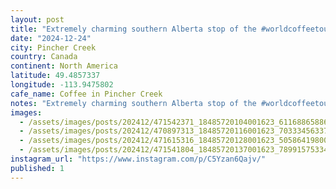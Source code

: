```yaml
---
layout: post
title: "Extremely charming southern Alberta stop of the #worldcoffeetour Seeds in pincher creak."
date: "2024-12-24"
city: Pincher Creek
country: Canada
continent: North America
latitude: 49.4857337
longitude: -113.9475802
cafe_name: Coffee in Pincher Creek
notes: "Extremely charming southern Alberta stop of the #worldcoffeetour Seeds in pincher creak."
images: 
  - /assets/images/posts/202412/471542371_18485720104001623_6116886588625953136_n_18139136992335573.jpg
  - /assets/images/posts/202412/470897313_18485720116001623_7033345633761990550_n_18069357103673732.jpg
  - /assets/images/posts/202412/471615316_18485720128001623_5058641980089958784_n_18084459421493590.jpg
  - /assets/images/posts/202412/471541804_18485720137001623_7899157533494598333_n_18481611178025143.jpg
instagram_url: "https://www.instagram.com/p/C5Yzan6Qajv/"
published: 1
---
```

